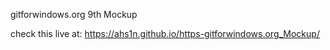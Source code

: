 gitforwindows.org
9th Mockup

check this live at: https://ahs1n.github.io/https-gitforwindows.org_Mockup/